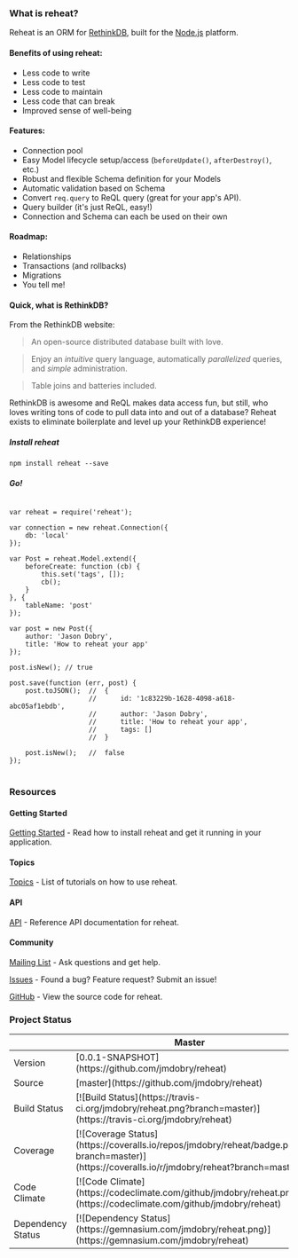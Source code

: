 ### What is reheat?

Reheat is an ORM for [RethinkDB](http://rethinkdb.com), built for the [Node.js](http://nodejs.org) platform.

#### Benefits of using reheat:
- Less code to write
- Less code to test
- Less code to maintain
- Less code that can break
- Improved sense of well-being

#### Features:
- Connection pool
- Easy Model lifecycle setup/access (`beforeUpdate()`, `afterDestroy()`, etc.)
- Robust and flexible Schema definition for your Models
- Automatic validation based on Schema
- Convert `req.query` to ReQL query (great for your app's API).
- Query builder (it's just ReQL, easy!)
- Connection and Schema can each be used on their own

#### Roadmap:
- Relationships
- Transactions (and rollbacks)
- Migrations
- You tell me!

#### Quick, what is RethinkDB?

From the RethinkDB website:

> An open-source distributed database built with love.

> Enjoy an *intuitive* query language, automatically *parallelized* queries, and *simple* administration.

> Table joins and batteries included.

RethinkDB is awesome and ReQL makes data access fun, but still, who loves writing tons of code to pull data into and out of a database? Reheat exists to eliminate boilerplate and level up your RethinkDB experience!

##### Install reheat

`npm install reheat --save`

##### Go!

<pre>
<code>
var reheat = require('reheat');

var connection = new reheat.Connection({
	db: 'local'
});

var Post = reheat.Model.extend({
	beforeCreate: function (cb) {
		this.set('tags', []);
		cb();
	}
}, {
	tableName: 'post'
});

var post = new Post({
	author: 'Jason Dobry',
	title: 'How to reheat your app'
});

post.isNew(); // true

post.save(function (err, post) {
	post.toJSON();  //  {
					//      id: '1c83229b-1628-4098-a618-abc05af1ebdb',
					//      author: 'Jason Dobry',
					//      title: 'How to reheat your app',
					//      tags: []
					//  }

	post.isNew();   //  false
});
</code>
</pre>

### Resources

#### Getting Started
[Getting Started](tutorial-1-intro.html) - Read how to install reheat and get it running in your application.

#### Topics
[Topics](tutorial-2-topics.html) - List of tutorials on how to use reheat.

#### API
[API](index.html) - Reference API documentation for reheat.

#### Community
[Mailing List](https://groups.google.com/forum/#!forum/reheat) - Ask questions and get help.

[Issues](https://github.com/jmdobry/reheat/issues?state=open) - Found a bug? Feature request? Submit an issue!

[GitHub](https://github.com/jmdobry/reheat) - View the source code for reheat.

### Project Status

<table class="table">
<thead>
<tr>
<th></th>
<th>Master</th>
</tr>
</thead>
<tbody>
<tr>
<td>Version</td>
<td>[0.0.1-SNAPSHOT](https://github.com/jmdobry/reheat)</td>
</tr>
<tr>
<td>Source</td>
<td>[master](https://github.com/jmdobry/reheat)</td>
</tr>
<tr>
<td>Build Status</td>
<td>[![Build Status](https://travis-ci.org/jmdobry/reheat.png?branch=master)](https://travis-ci.org/jmdobry/reheat)</td>
</tr>
<tr>
<td>Coverage</td>
<td>[![Coverage Status](https://coveralls.io/repos/jmdobry/reheat/badge.png?branch=master)](https://coveralls.io/r/jmdobry/reheat?branch=master)</td>
</tr>
<tr>
<td>Code Climate</td>
<td>[![Code Climate](https://codeclimate.com/github/jmdobry/reheat.png)](https://codeclimate.com/github/jmdobry/reheat)</td>
</tr>
<tr>
<td>Dependency Status</td>
<td>[![Dependency Status](https://gemnasium.com/jmdobry/reheat.png)](https://gemnasium.com/jmdobry/reheat)</td>
</tr>
</tbody>
</table>
